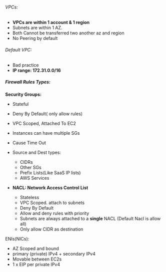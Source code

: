 ###### VPCs:
- **VPCs are within 1 account & 1 region**
- Subnets are within 1 AZ.
- Both Cannot be transferred two another az and region
- No Peering by default
  
###### Default VPC:
- Bad practice
- **IP range: 172.31.0.0/16** 

##### Firewall Rules Types:
**Security Groups:**
- Stateful
- Deny By Default( only allow rules)
- VPC Scoped, Attached To EC2
- Instances can have multiple SGs
- Cause Time Out
- Source and Dest types:
	- CIDRs
	- Other SGs
	- Prefix Lists(Like SaaS IP lists)
	- AWS Services

- **NACL: Network Access Control List**
    - Stateless
    - VPC Scoped. attach to subnets
    - Deny By Default
    - Allow and deny rules with priority
    - Subnets are always attached to a **single** NACL (Default Nacl is allow all)
    - Only allow CIDR as destination

ENIs(NICs):
- AZ Scoped and bound
- primary (private) IPv4 + secondary IPv4
- Movable between EC2s
- 1 x EIP per private IPv4

